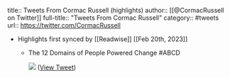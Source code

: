 title:: Tweets From Cormac Russell (highlights)
author:: [[@CormacRussell on Twitter]]
full-title:: "Tweets From Cormac Russell"
category:: #tweets
url:: https://twitter.com/CormacRussell

- Highlights first synced by [[Readwise]] [[Feb 20th, 2023]]
	- The 12 Domains of People Powered Change #ABCD 
	  
	  ![](https://pbs.twimg.com/media/FciCoQgWYAA7Tu4.jpg) ([View Tweet](https://twitter.com/CormacRussell/status/1569648102906232832))